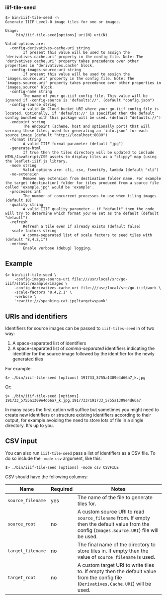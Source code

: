 ### iiif-tile-seed

```
$> bin/iiif-tile-seed -h
Generate IIIF Level-0 image tiles for one or images.

Usage:
	 bin/iiif-tile-seed[options] uri(N) uri(N)

Valid options are:
  -config-derivatives-cache-uri string
    	If present this value will be used to assign the 'derivatives.cache.uri' property in the config file. Note: The 'derivatives.cache.uri' property takes precedence over other properties in 'derivatives.cache' block.
  -config-images-source-uri string
    	If present this value will be used to assign the 'images.source.uri' property in the config file. Note: The 'images.source.uri' property takes precedence over other properties in 'images.source' block.
  -config-name string
    	The name of your go-iiif config file. This value will be ignored if -config-source is 'defaults://'. (default "config.json")
  -config-source string
    	A valid Go Cloud bucket URI where your go-iiif config file is located. Optionally, if 'defaults://' is specified then the default config bundled with this package will be used. (default "defaults://")
  -endpoint string
    	The endpoint (scheme, host and optionally port) that will serving these tiles, used for generating an 'info.json' for each source image (default "http://localhost:8080")
  -format string
    	A valid IIIF format parameter (default "jpg")
  -generate-html
    	If true then the tiles directory will be updated to include HTML/JavaScript/CSS assets to display tiles as a "slippy" map (using the leaflet-iiif.js library.
  -mode string
    	Valid options are: cli, csv, fsnotify, lambda (default "cli")
  -no-extension
    	Remove any extension from destination folder name. For example the target (destination) folder for tiles produced from a source file called 'example.jpg' would be 'example'.
  -processes int
    	The number of concurrent processes to use when tiling images (default 10)
  -quality string
    	A valid IIIF quality parameter - if "default" then the code will try to determine which format you've set as the default (default "default")
  -refresh
    	Refresh a tile even if already exists (default false)
  -scale-factors string
    	A comma-separated list of scale factors to seed tiles with (default "8,4,2,1")
  -verbose
    	Enable verbose (debug) logging.
```

## Example

```
$> bin/iiif-tile-seed \
	-config-images-source-uri file:///usr/local/src/go-iiif/static/example/images \
	-config-derivatives-cache-uri file:///usr/local/src/go-iiif/work \
	-scale-factors '8,4,2,1' \
	-verbose \
	'rewrite:///spanking-cat.jpg?target=spank'
```
## URIs and identifiers

Identifiers for source images can be passed to `iiif-tiles-seed` in of two way:

1. A space-separated list of identifiers
2. A space-separated list of _comma-separated_ identifiers indicating the identifier for the source image followed by the identifier for the newly generated tiles

For example:

```
$> ./bin/iiif-tile-seed [options] 191733_5755a1309e4d66a7_k.jpg
```

Or:

```
$> ./bin/iiif-tile-seed [options] 191733_5755a1309e4d66a7_k.jpg,191/733/191733_5755a1309e4d66a7
```

In many cases the first option will suffice but sometimes you might need to create new identifiers or structure existing identifiers according to their output, for example avoiding the need to store lots of file in a single directory. It's up to you.

## CSV input

You can also run `iiif-tile-seed` pass a list of identifiers as a CSV file. To do so include the `-mode csv` argument, like this:

```
$> ./bin/iiif-tile-seed [options] -mode csv CSVFILE
```

CSV should have the following columns:

| Name | Required | Notes |
| --- | --- | --- |
| `source_filename` | yes | The name of the file to generate tiles for. |
| `source_root` | no | A custom source URI to read `source_filename` from. If empty then the default value from the config (`Images.Source.URI`) file will be used. |
| `target_filename` | no | The final name of the directory to store tiles in. If empty then the value of `source_filename` is used. |
| `target_root` | no | A custom target URI to write tiles to. If empty then the default value from the config file (`Derivatives.Cache.URI`) will be used. |

